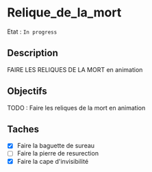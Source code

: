 # Relique_de_la_mort

Etat : `In progress`

## Description

FAIRE LES RELIQUES DE LA MORT en animation

## Objectifs

TODO : Faire les reliques de la mort en animation

## Taches

- [X] Faire la baguette de sureau
- [ ] Faire la pierre de resurection
- [X] Faire la cape d'invisibilité
